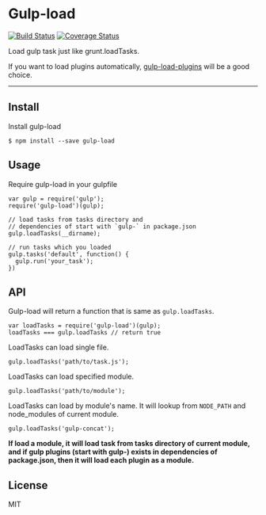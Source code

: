 # Gulp-load

[![Build Status](https://travis-ci.org/popomore/gulp-load.png?branch=master)](https://travis-ci.org/popomore/gulp-load)
[![Coverage Status](https://coveralls.io/repos/popomore/gulp-load/badge.png)](https://coveralls.io/r/popomore/gulp-load)

Load gulp task just like grunt.loadTasks.

If you want to load plugins automatically, [gulp-load-plugins](https://github.com/jackfranklin/gulp-load-plugins) will be a good choice.

---

## Install

Install gulp-load

```
$ npm install --save gulp-load
```

## Usage

Require gulp-load in your gulpfile

```
var gulp = require('gulp');
require('gulp-load')(gulp);

// load tasks from tasks directory and
// dependencies of start with `gulp-` in package.json
gulp.loadTasks(__dirname);

// run tasks which you loaded
gulp.tasks('default', function() {
  gulp.run('your_task');
})
```

## API

Gulp-load will return a function that is same as `gulp.loadTasks`.

```
var loadTasks = require('gulp-load')(gulp);
loadTasks === gulp.loadTasks // return true
```

LoadTasks can load single file.

```
gulp.loadTasks('path/to/task.js');
```

LoadTasks can load specified module.

```
gulp.loadTasks('path/to/module');
```

LoadTasks can load by module's name. It will lookup from `NODE_PATH` and node_modules of current module.

```
gulp.loadTasks('gulp-concat');
```

**If load a module, it will load task from tasks directory of current module, and if gulp plugins (start with gulp-) exists in dependencies of package.json, then it will load each plugin as a module.**

## License

MIT
